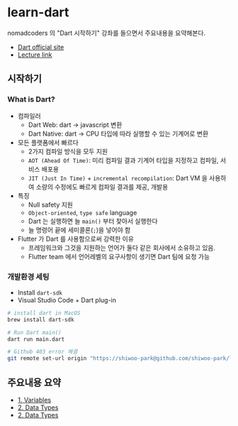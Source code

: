 # learn-dart

nomadcoders 의 "Dart 시작하기" 강좌를 들으면서 주요내용을 요약해본다.

- [Dart official site](https://dart.dev/)
- [Lecture link](https://nomadcoders.co/dart-for-beginners)

## 시작하기

### What is Dart?

- 컴파일러
  - Dart Web: dart -> javascript 변환
  - Dart Native: dart -> CPU 타입에 따라 실행할 수 있는 기계어로 변환
- 모든 플랫폼에서 빠르다
  - 2가지 컴파일 방식을 모두 지원
  - `AOT (Ahead Of Time)`: 미리 컴파일 결과 기계어 타입을 지정하고 컴파일, 서비스 배포용
  - `JIT (Just In Time)` + `incremental recompilation`: Dart VM 을 사용하여 소량의 수정에도 빠르게 컴파일 결과를 제공, 개발용
- 특징
  - Null safety 지원
  - `Object-oriented`, `type safe` language
  - Dart 는 실행하면 늘 `main()` 부터 찾아서 실행한다
  - 늘 명령어 끝에 세미콜론(`;`)을 넣어야 함
- Flutter 가 Dart 를 사용함으로써 강력한 이유
  - 프레임워크와 그것을 지원하는 언어가 둘다 같은 회사에서 소유하고 있음.
  - Flutter team 에서 언어레벨의 요구사항이 생기면 Dart 팀에 요청 가능


### 개발환경 세팅

- Install `dart-sdk`
- Visual Studio Code + Dart plug-in

```bash
# install dart in MacOS
brew install dart-sdk

# Run Dart main()
dart run main.dart

# Github 403 error 해결
git remote set-url origin "https://shiwoo-park@github.com/shiwoo-park/learn-dart.git"
```


## 주요내용 요약

- [1. Variables](docs/1_variable.md)
- [2. Data Types](docs/2_data_type.md)
- [2. Data Types](docs/3_function.md)
